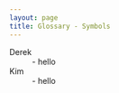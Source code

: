 ```yaml
---
layout: page
title: Glossary - Symbols
---
```


<div class="container">

<dl class="dl-horizontal">
<dt>Derek</dt>
<dd>- hello</dd>
<dt>Kim</dt><dd>- hello</dd>
</dl>
</div>

